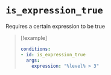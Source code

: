 # `is_expression_true`

Requires a certain expression to be true

> [!example]
> ```yaml
> conditions:
> - id: is_expression_true
>   args:
>     expression: "%level% > 3"
> ```
